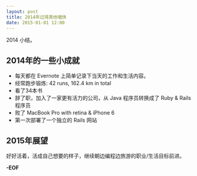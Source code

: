 ```yaml
---
layout: post
title: 2014年过得真他喵快
date: 2015-01-01 12:00
---
```


2014 小结。

## 2014年的一些小成就

 * 每天都在 Evernote 上简单记录下当天的工作和生活内容。
 * 经常跑步锻炼: 42 runs, 162.4 km in total
 * 看了34本书
 * 辞了职，加入了一家更有活力的公司，从 Java 程序员转换成了 Ruby & Rails 程序员
 * 败了 MacBook Pro with retina & iPhone 6
 * 第一次部署了一个独立的 Rails 网站

## 2015年展望

好好活着，活成自己想要的样子，继续朝边编程边旅游的职业/生活目标前进。

**-EOF**

